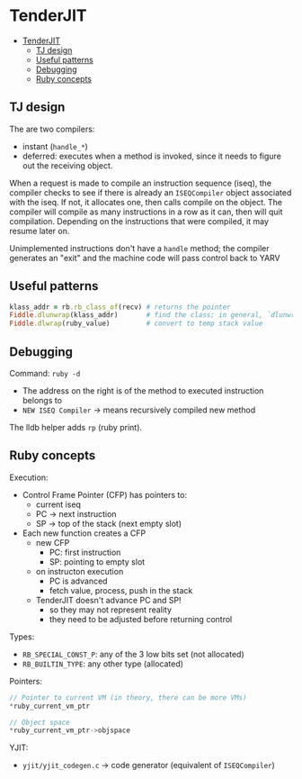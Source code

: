 # TenderJIT

- [TenderJIT](#tenderjit)
  - [TJ design](#tj-design)
  - [Useful patterns](#useful-patterns)
  - [Debugging](#debugging)
  - [Ruby concepts](#ruby-concepts)

## TJ design

The are two compilers:

- instant (`handle_*`)
- deferred: executes when a method is invoked, since it needs to figure out the receiving object.

When a request is made to compile an instruction sequence (iseq), the compiler checks to see if there is already an `ISEQCompiler` object associated with the iseq. If not, it allocates one, then calls compile on the object. The compiler will compile as many instructions in a row as it can, then will quit compilation. Depending on the instructions that were compiled, it may resume later on.

Unimplemented instructions don't have a `handle` method; the compiler generates an "exit" and the machine code will pass control back to YARV

## Useful patterns

```rb
klass_addr = rb.rb_class_of(recv) # returns the pointer
Fiddle.dlunwrap(klass_addr)       # find the class; in general, `dlunwrap` returns the object at the given address
Fiddle.dlwrap(ruby_value)         # convert to temp stack value
```

## Debugging

Command: `ruby -d`

- The address on the right  is of the method to executed instruction belongs to
- `NEW ISEQ Compiler` -> means recursively compiled new method

The lldb helper adds `rp` (ruby print).

## Ruby concepts

Execution:

- Control Frame Pointer (CFP) has pointers to:
  - current iseq
  - PC -> next instruction
  - SP -> top of the stack (next empty slot)
- Each new function creates a CFP
  - new CFP
    - PC: first instruction
    - SP: pointing to empty slot
  - on instructon execution
    - PC is advanced
    - fetch value, process, push in the stack
  - TenderJIT doesn't advance PC and SP!
    - so they may not represent reality
    - they need to be adjusted before returning control

Types:

- `RB_SPECIAL_CONST_P`: any of the 3 low bits set (not allocated)
- `RB_BUILTIN_TYPE`: any other type (allocated)

Pointers:

```c
// Pointer to current VM (in theory, there can be more VMs)
*ruby_current_vm_ptr

// Object space
*ruby_current_vm_ptr->objspace
```

YJIT:

- `yjit/yjit_codegen.c` -> code generator (equivalent of `ISEQCompiler`)
